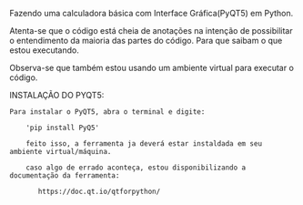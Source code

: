 Fazendo uma calculadora básica com Interface Gráfica(PyQT5) em Python.

Atenta-se que o código está cheia de anotações na intenção de possibilitar o entendimento da maioria das partes do código. Para que saibam o que estou executando.

Observa-se que também estou usando um ambiente virtual para executar o código.


INSTALAÇÃO DO PYQT5:

    Para instalar o PyQT5, abra o terminal e digite:

        'pip install PyQ5'

        feito isso, a ferramenta ja deverá estar instaldada em seu ambiente virtual/máquina.

        caso algo de errado aconteça, estou disponibilizando a documentação da ferramenta:

           https://doc.qt.io/qtforpython/